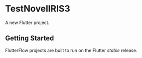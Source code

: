 # TestNovelIRIS3

A new Flutter project.

## Getting Started

FlutterFlow projects are built to run on the Flutter _stable_ release.
